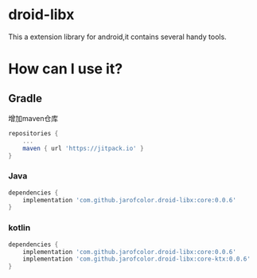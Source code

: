 # droid-libx

This a extension library for android,it contains several handy tools.

# How can I use it?

## Gradle

增加maven仓库
``` gradle
repositories {
	...
	maven { url 'https://jitpack.io' }
}
```

### Java

``` gradle
dependencies {
    implementation 'com.github.jarofcolor.droid-libx:core:0.0.6'
}
```

### kotlin

``` gradle
dependencies {
    implementation 'com.github.jarofcolor.droid-libx:core:0.0.6'
    implementation 'com.github.jarofcolor.droid-libx:core-ktx:0.0.6'
}
```